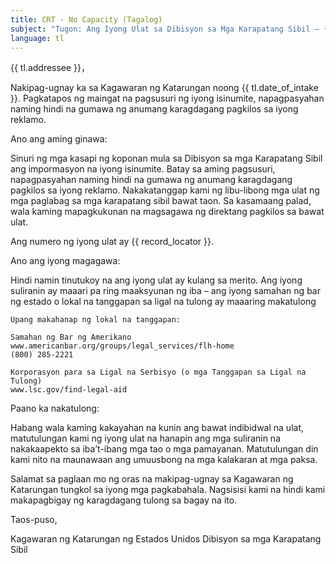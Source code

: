 ```yaml
---
title: CRT - No Capacity (Tagalog)
subject: "Tugon: Ang Iyong Ulat sa Dibisyon sa Mga Karapatang Sibil – {{ record_locator }} mula sa Seksyon na {{ tl.section_name }}"
language: tl
---
```

{{ tl.addressee }}，

Nakipag-ugnay ka sa Kagawaran ng Katarungan noong {{ tl.date_of_intake }}. Pagkatapos ng maingat na pagsusuri ng iyong isinumite, napagpasyahan naming hindi na gumawa ng anumang karagdagang pagkilos sa iyong reklamo.

Ano ang aming ginawa:

Sinuri ng mga kasapi ng koponan mula sa Dibisyon sa mga Karapatang Sibil ang impormasyon na iyong isinumite.  Batay sa aming pagsusuri, napagpasyahan naming hindi na gumawa ng anumang karagdagang pagkilos sa iyong reklamo.  Nakakatanggap kami ng libu-libong mga ulat ng mga paglabag sa mga karapatang sibil bawat taon.  Sa kasamaang palad, wala kaming mapagkukunan na magsagawa ng direktang pagkilos sa bawat ulat.

Ang numero ng iyong ulat ay {{ record_locator }}.

Ano ang iyong magagawa:

Hindi namin tinutukoy na ang iyong ulat ay kulang sa merito. Ang iyong suliranin ay maaari pa ring maaksyunan ng iba – ang iyong samahan ng bar ng estado o lokal na tanggapan sa ligal na tulong ay maaaring makatulong

    Upang makahanap ng lokal na tanggapan:

    Samahan ng Bar ng Amerikano
    www.americanbar.org/groups/legal_services/flh-home
    (800) 285-2221

    Korporasyon para sa Ligal na Serbisyo (o mga Tanggapan sa Ligal na Tulong)
    www.lsc.gov/find-legal-aid

Paano ka nakatulong:

Habang wala kaming kakayahan na kunin ang bawat indibidwal na ulat, matutulungan kami ng iyong ulat na hanapin ang mga suliranin na nakakaapekto sa iba’t-ibang mga tao o mga pamayanan. Matutulungan din kami nito na maunawaan ang umuusbong na mga kalakaran at mga paksa.

Salamat sa paglaan mo ng oras na makipag-ugnay sa Kagawaran ng Katarungan tungkol sa iyong mga pagkabahala. Nagsisisi kami na hindi kami makapagbigay ng karagdagang tulong sa bagay na ito.

Taos-puso,

Kagawaran ng Katarungan ng Estados Unidos
Dibisyon sa mga Karapatang Sibil
